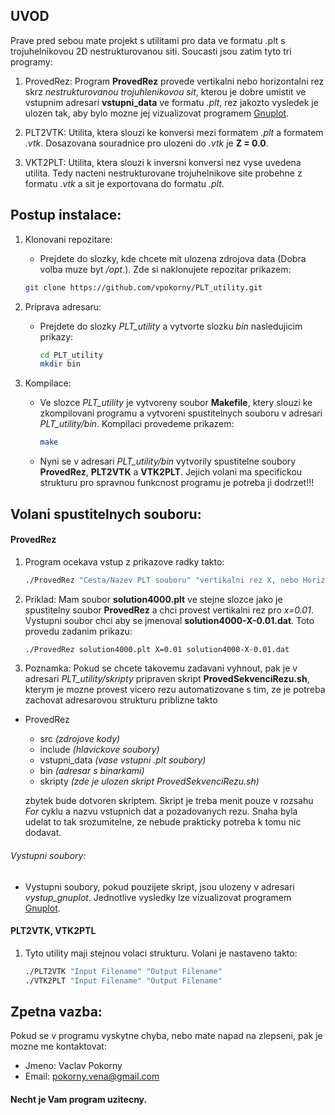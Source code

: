 ## UVOD

Prave pred sebou mate projekt s utilitami pro data ve formatu .plt s trojuhelnikovou 2D nestrukturovanou siti. Soucasti jsou zatim tyto tri programy:
1. ProvedRez:
Program __ProvedRez__ provede vertikalni nebo horizontalni rez skrz _nestrukturovanou trojuhlenikovou sit_, kterou je dobre umistit ve vstupnim adresari __vstupni_data__ ve formatu _.plt_, rez jakozto vysledek je ulozen tak, aby bylo mozne jej vizualizovat programem [Gnuplot](http://gnuplot.info).

2. PLT2VTK:
Utilita, ktera slouzi ke konversi mezi formatem _.plt_ a formatem _.vtk_. Dosazovana souradnice pro ulozeni do _.vtk_ je __Z = 0.0__.

3. VKT2PLT:
Utilita, ktera slouzi k inversni konversi nez vyse uvedena utilita. Tedy nacteni nestrukturovane trojuhelnikove site probehne z formatu _.vtk_ a sit je exportovana do formatu _.plt_.

## Postup instalace:
1. Klonovani repozitare:
	* Prejdete do slozky, kde chcete mit ulozena zdrojova data (Dobra volba muze byt _/opt_.). Zde si naklonujete repozitar prikazem:

	```bash
	git clone https://github.com/vpokorny/PLT_utility.git
	```

2. Priprava adresaru:
	* Prejdete do slozky _PLT_utility_ a vytvorte slozku _bin_ nasledujicim prikazy:

		```bash
		cd PLT_utility
		mkdir bin
		```

3. Kompilace:
	* Ve slozce _PLT_utility_ je vytvoreny soubor __Makefile__, ktery slouzi ke zkompilovani programu a vytvoreni spustitelnych souboru v adresari _PLT_utility/bin_. Kompilaci provedeme prikazem:

		```bash
		make
		```

	* Nyni se v adresari _PLT_utility/bin_ vytvorily spustitelne soubory __ProvedRez__, __PLT2VTK__ a __VTK2PLT__. Jejich volani ma specifickou strukturu pro spravnou funkcnost programu je potreba ji dodrzet!!!

## Volani spustitelnych souboru:
#### ProvedRez
1. Program ocekava vstup z prikazove radky takto:

	```bash
	./ProvedRez "Cesta/Nazev PLT souboru" "vertikalni rez X, nebo Horizontalni rez Y"="Hodnota X nebo Y" "Cesta/Nazev Vystupniho Souboru"
	```

2. Priklad: Mam soubor __solution4000.plt__ ve stejne slozce jako je spustitelny soubor __ProvedRez__ a chci provest vertikalni rez pro _x=0.01_. Vystupni soubor chci aby se jmenoval __solution4000-X-0.01.dat__. Toto provedu zadanim prikazu:

	```bash
	./ProvedRez solution4000.plt X=0.01 solution4000-X-0.01.dat
	```

3. Poznamka: Pokud se chcete takovemu zadavani vyhnout, pak je v adresari _PLT_utility/skripty_ pripraven skript __ProvedSekvenciRezu.sh__, kterym je mozne provest vicero rezu automatizovane s tim, ze je potreba zachovat adresarovou strukturu priblizne takto

- ProvedRez
	* src _(zdrojove kody)_
	* include _(hlavickove soubory)_
	* vstupni_data _(vase vstupni .plt soubory)_
	* bin _(adresar s binarkami)_
	* skripty _(zde je ulozen skript ProvedSekvenciRezu.sh)_

	zbytek bude dotvoren skriptem. Skript je treba menit pouze v rozsahu _For_ cyklu a nazvu vstupnich dat a pozadovanych rezu. Snaha byla udelat to tak srozumitelne, ze nebude prakticky potreba k tomu nic dodavat.

###### Vystupni soubory:
- Vystupni soubory, pokud pouzijete skript, jsou ulozeny v adresari _vystup_gnuplot_. Jednotlive vysledky lze vizualizovat programem [Gnuplot](http://gnuplot.info).

#### PLT2VTK, VTK2PTL
1. Tyto utility maji stejnou volaci strukturu. Volani je nastaveno takto:

	```bash
	./PLT2VTK "Input Filename" "Output Filename"
	./VTK2PLT "Input Filename" "Output Filename"
	```

## Zpetna vazba:
Pokud se v programu vyskytne chyba, nebo mate napad na zlepseni, pak je mozne me kontaktovat:
- Jmeno: Vaclav Pokorny
- Email: pokorny.vena@gmail.com

#### Necht je Vam program uzitecny.
